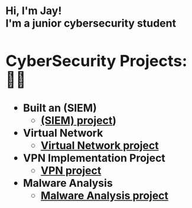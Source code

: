 <h1>Hi, I'm Jay! <br/><a 
<p>I'm a junior cybersecurity student</p>
<h2>CyberSecurity Projects:👨‍💻</h2>

- <b>Built an (SIEM) </b>
  - [(SIEM) project](https://github.com/Jaygreat007/Built-an-SIEM-))
- <b>Virtual Network</b>
  - [Virtual Network project](https://github.com/joshmadakor1/4chan-Image-Analysis-Middleware-C964) <b><i></b></i>
- <b>VPN Implementation Project</b>
  - [VPN project](https://github.com/Jaygreat007/VPN-project/blob/main/README.md) <b><i></b></i>
- <b>Malware Analysis</b>
  - [Malware Analysis project](https://github.com/Jaygreat007/Malware-Analysis-lab/blob/main/README.md) <b><i></b></i>

